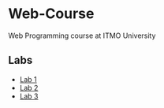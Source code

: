 # Web-Course
Web Programming course at ITMO University

## Labs
* [Lab 1](https://vk.com/@itmowebdev21-laboratornaya-rabota-1)
* [Lab 2](https://vk.com/@itmowebdev21-laboratornaya-rabota-2)
* [Lab 3](https://vk.com/@itmowebdev21-laboratornaya-rabota-3)
